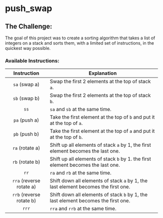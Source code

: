 # push_swap


## The Challenge:
The goal of this project was to create a sorting algorithm that takes a list of integers on a stack and sorts them, with a limited set of instructions, in the quickest way possible.

### Available Instructions:

| Instruction | Explanation |
|:-----------:|-------------|
|```sa``` (swap a)|Swap the first 2 elements at the top of stack ```a```.|
|```sb``` (swap b)|Swap the first 2 elements at the top of stack ```b```.|
|```ss```| ```sa``` and ```sb``` at the same time.|
|```pa``` (push a)| Take the first element at the top of ```b``` and put it at the top of ```a```.|
|```pb``` (push b)| Take the first element at the top of ```a``` and put it at the top of ```b```.|
|```ra``` (rotate a)| Shift up all elements of stack ```a``` by 1, the first element becomes the last one.|
|```rb``` (rotate b)| Shift up all elements of stack ```b``` by 1. the first element becomes the last one.|
|```rr``` | ```ra``` and ```rb``` at the same time.|
|```rra``` (reverse rotate a)| Shift down all elements of stack ```a``` by 1, the last element becomes the first one.|
|```rrb``` (reverse rotate b)| Shift down all elements of stack ```b``` by 1, the last element becomes the first one.|
|```rrr```| ```rra``` and ```rrb``` at the same time.|